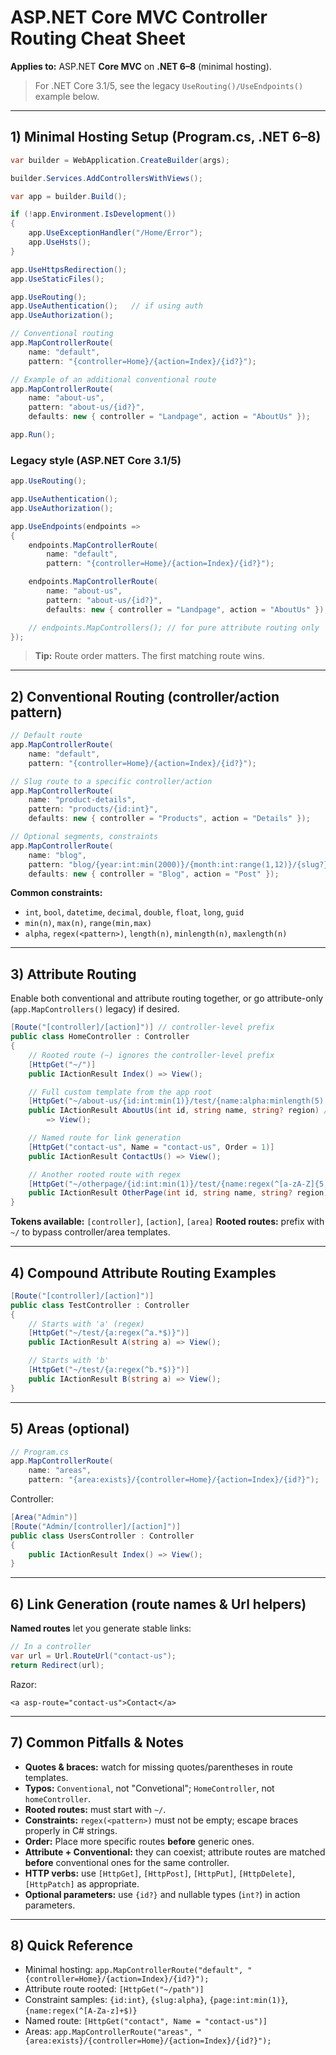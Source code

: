 # ASP.NET Core MVC Controller Routing Cheat Sheet

**Applies to:** ASP.NET **Core MVC** on **.NET 6–8** (minimal hosting).

> For .NET Core 3.1/5, see the legacy `UseRouting()/UseEndpoints()` example below.

---

## 1) Minimal Hosting Setup (Program.cs, .NET 6–8)

```csharp
var builder = WebApplication.CreateBuilder(args);

builder.Services.AddControllersWithViews();

var app = builder.Build();

if (!app.Environment.IsDevelopment())
{
    app.UseExceptionHandler("/Home/Error");
    app.UseHsts();
}

app.UseHttpsRedirection();
app.UseStaticFiles();

app.UseRouting();
app.UseAuthentication();   // if using auth
app.UseAuthorization();

// Conventional routing
app.MapControllerRoute(
    name: "default",
    pattern: "{controller=Home}/{action=Index}/{id?}");

// Example of an additional conventional route
app.MapControllerRoute(
    name: "about-us",
    pattern: "about-us/{id?}",
    defaults: new { controller = "Landpage", action = "AboutUs" });

app.Run();
```

### Legacy style (ASP.NET Core 3.1/5)

```csharp
app.UseRouting();

app.UseAuthentication();
app.UseAuthorization();

app.UseEndpoints(endpoints =>
{
    endpoints.MapControllerRoute(
        name: "default",
        pattern: "{controller=Home}/{action=Index}/{id?}");

    endpoints.MapControllerRoute(
        name: "about-us",
        pattern: "about-us/{id?}",
        defaults: new { controller = "Landpage", action = "AboutUs" });

    // endpoints.MapControllers(); // for pure attribute routing only
});
```

> **Tip:** Route order matters. The first matching route wins.

---

## 2) Conventional Routing (controller/action pattern)

```csharp
// Default route
app.MapControllerRoute(
    name: "default",
    pattern: "{controller=Home}/{action=Index}/{id?}");

// Slug route to a specific controller/action
app.MapControllerRoute(
    name: "product-details",
    pattern: "products/{id:int}",
    defaults: new { controller = "Products", action = "Details" });

// Optional segments, constraints
app.MapControllerRoute(
    name: "blog",
    pattern: "blog/{year:int:min(2000)}/{month:int:range(1,12)}/{slug?}",
    defaults: new { controller = "Blog", action = "Post" });
```

**Common constraints:**

* `int`, `bool`, `datetime`, `decimal`, `double`, `float`, `long`, `guid`
* `min(n)`, `max(n)`, `range(min,max)`
* `alpha`, `regex(<pattern>)`, `length(n)`, `minlength(n)`, `maxlength(n)`

---

## 3) Attribute Routing

Enable both conventional and attribute routing together, or go attribute-only (`app.MapControllers()` legacy) if desired.

```csharp
[Route("[controller]/[action]")] // controller-level prefix
public class HomeController : Controller
{
    // Rooted route (~) ignores the controller-level prefix
    [HttpGet("~/")]
    public IActionResult Index() => View();

    // Full custom template from the app root
    [HttpGet("~/about-us/{id:int:min(1)}/test/{name:alpha:minlength(5):maxlength(20)}")]
    public IActionResult AboutUs(int id, string name, string? region) // /about-us/17/test/john?region=Americas
        => View();

    // Named route for link generation
    [HttpGet("contact-us", Name = "contact-us", Order = 1)]
    public IActionResult ContactUs() => View();

    // Another rooted route with regex
    [HttpGet("~/otherpage/{id:int:min(1)}/test/{name:regex(^[a-zA-Z]{5,20}$)}")]
    public IActionResult OtherPage(int id, string name, string? region) => View();
}
```

**Tokens available:** `[controller]`, `[action]`, `[area]`
**Rooted routes:** prefix with `~/` to bypass controller/area templates.

---

## 4) Compound Attribute Routing Examples

```csharp
[Route("[controller]/[action]")]
public class TestController : Controller
{
    // Starts with 'a' (regex)
    [HttpGet("~/test/{a:regex(^a.*$)}")]
    public IActionResult A(string a) => View();

    // Starts with 'b'
    [HttpGet("~/test/{a:regex(^b.*$)}")]
    public IActionResult B(string a) => View();
}
```

---

## 5) Areas (optional)

```csharp
// Program.cs
app.MapControllerRoute(
    name: "areas",
    pattern: "{area:exists}/{controller=Home}/{action=Index}/{id?}");
```

Controller:

```csharp
[Area("Admin")]
[Route("Admin/[controller]/[action]")]
public class UsersController : Controller
{
    public IActionResult Index() => View();
}
```

---

## 6) Link Generation (route names & Url helpers)

**Named routes** let you generate stable links:

```csharp
// In a controller
var url = Url.RouteUrl("contact-us");
return Redirect(url);
```

Razor:

```razor
<a asp-route="contact-us">Contact</a>
```

---

## 7) Common Pitfalls & Notes

* **Quotes & braces:** watch for missing quotes/parentheses in route templates.
* **Typos:** `Conventional`, not "Convetional"; `HomeController`, not `homeController`.
* **Rooted routes:** must start with `~/`.
* **Constraints:** `regex(<pattern>)` must not be empty; escape braces properly in C# strings.
* **Order:** Place more specific routes **before** generic ones.
* **Attribute + Conventional:** they can coexist; attribute routes are matched **before** conventional ones for the same controller.
* **HTTP verbs:** use `[HttpGet]`, `[HttpPost]`, `[HttpPut]`, `[HttpDelete]`, `[HttpPatch]` as appropriate.
* **Optional parameters:** use `{id?}` and nullable types (`int?`) in action parameters.

---

## 8) Quick Reference

* Minimal hosting: `app.MapControllerRoute("default", "{controller=Home}/{action=Index}/{id?}");`
* Attribute route rooted: `[HttpGet("~/path")]`
* Constraint samples: `{id:int}`, `{slug:alpha}`, `{page:int:min(1)}`, `{name:regex(^[A-Za-z]+$)}`
* Named route: `[HttpGet("contact", Name = "contact-us")]`
* Areas: `app.MapControllerRoute("areas", "{area:exists}/{controller=Home}/{action=Index}/{id?}");`
